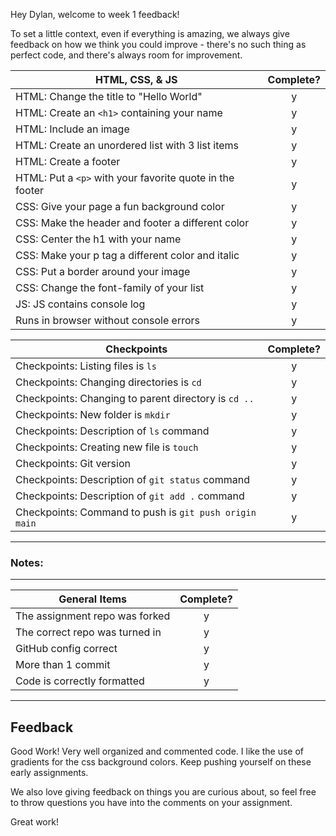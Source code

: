 Hey Dylan, welcome to week 1 feedback!

To set a little context, even if everything is amazing, we always give feedback on how we think you could improve - there's no such thing as perfect code, and there's always room for improvement.

| HTML, CSS, & JS                                          | Complete? |
| -------------------------------------------------------- | :-------: |
| HTML: Change the title to "Hello World"                  |     y     |
| HTML: Create an `<h1>` containing your name              |     y     |
| HTML: Include an image                                   |     y     |
| HTML: Create an unordered list with 3 list items         |     y     |
| HTML: Create a footer                                    |     y     |
| HTML: Put a `<p>` with your favorite quote in the footer |     y     |
| CSS: Give your page a fun background color               |     y     |
| CSS: Make the header and footer a different color        |     y     |
| CSS: Center the h1 with your name                        |     y     |
| CSS: Make your p tag a different color and italic        |     y     |
| CSS: Put a border around your image                      |     y     |
| CSS: Change the font-family of your list                 |     y     |
| JS: JS contains console log                              |     y     |
| Runs in browser without console errors                   |     y     |

| Checkpoints                                            | Complete? |
| ------------------------------------------------------ | :-------: |
| Checkpoints: Listing files is `ls`                     |     y     |
| Checkpoints: Changing directories is `cd`              |     y     |
| Checkpoints: Changing to parent directory is `cd ..`   |     y     |
| Checkpoints: New folder is `mkdir`                     |     y     |
| Checkpoints: Description of `ls` command               |     y     |
| Checkpoints: Creating new file is `touch`              |     y     |
| Checkpoints: Git version                               |     y     |
| Checkpoints: Description of `git status` command       |     y     |
| Checkpoints: Description of `git add .` command        |     y     |
| Checkpoints: Command to push is `git push origin main` |     y     |

---

### Notes:

---

| General Items                  | Complete? |
| ------------------------------ | :-------: |
| The assignment repo was forked |     y     |
| The correct repo was turned in |     y     |
| GitHub config correct          |     y     |
| More than 1 commit             |     y     |
| Code is correctly formatted    |     y     |

---

## Feedback

Good Work! Very well organized and commented code. I like the use of gradients for the css background colors. Keep pushing yourself on these early assignments.

We also love giving feedback on things you are curious about, so feel free to throw questions you have into the comments on your assignment.

Great work!
